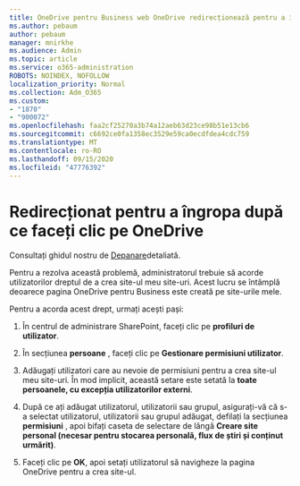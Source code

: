 ```yaml
---
title: OneDrive pentru Business web OneDrive redirecționează pentru a îngropa
ms.author: pebaum
author: pebaum
manager: mnirkhe
ms.audience: Admin
ms.topic: article
ms.service: o365-administration
ROBOTS: NOINDEX, NOFOLLOW
localization_priority: Normal
ms.collection: Adm_O365
ms.custom:
- "1870"
- "900072"
ms.openlocfilehash: faa2cf25270a3b74a12aeb63d23ce98b51e13cb6
ms.sourcegitcommit: c6692ce0fa1358ec3529e59ca0ecdfdea4cdc759
ms.translationtype: MT
ms.contentlocale: ro-RO
ms.lasthandoff: 09/15/2020
ms.locfileid: "47776392"
---
```

# <a name="redirected-to-delve-after-you-click-onedrive"></a>Redirecționat pentru a îngropa după ce faceți clic pe OneDrive

Consultați ghidul nostru de [Depanare](https://docs.microsoft.com/sharepoint/support/sites/troubleshooting-guide-for-sites-stopped-at-provisioning)detaliată.

Pentru a rezolva această problemă, administratorul trebuie să acorde utilizatorilor dreptul de a crea site-ul meu site-uri. Acest lucru se întâmplă deoarece pagina OneDrive pentru Business este creată pe site-urile mele.

Pentru a acorda acest drept, urmați acești pași:

1. În centrul de administrare SharePoint, faceți clic pe **profiluri de utilizator**.

2. În secțiunea **persoane** , faceți clic pe **Gestionare permisiuni utilizator**.

3. Adăugați utilizatori care au nevoie de permisiuni pentru a crea site-ul meu site-uri. În mod implicit, această setare este setată la **toate persoanele, cu excepția utilizatorilor externi**.

4. După ce ați adăugat utilizatorul, utilizatorii sau grupul, asigurați-vă că s-a selectat utilizatorul, utilizatorii sau grupul adăugat, defilați la secțiunea **permisiuni** , apoi bifați caseta de selectare de lângă **Creare site personal (necesar pentru stocarea personală, flux de știri și conținut urmărit)**.

5. Faceți clic pe **OK**, apoi setați utilizatorul să navigheze la pagina OneDrive pentru a crea site-ul.
